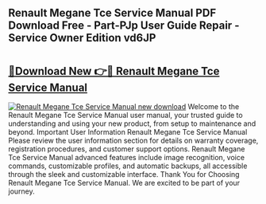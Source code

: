 ## Renault Megane Tce Service Manual PDF Download Free - Part-PJp User Guide Repair - Service Owner Edition vd6JP

# <h2><a href="http://bc73287.oget.top/?id=Renault+Megane+Tce+Service+Manual">🔗Download New 👉🔴 Renault Megane Tce Service Manual</a></h2>

[![Renault Megane Tce Service Manual new download](https://i.imgur.com/5g1atiW.png)](http://bc73287.oget.top/?id=Renault+Megane+Tce+Service+Manual)
Welcome to the Renault Megane Tce Service Manual user manual, your trusted guide to understanding and using your new product, from setup to maintenance and beyond. Important User Information Renault Megane Tce Service Manual Please review the user information section for details on warranty coverage, registration procedures, and customer support options. Renault Megane Tce Service Manual advanced features include image recognition, voice commands, customizable profiles, and automatic backups, all accessible through the sleek and customizable interface. Thank You for Choosing Renault Megane Tce Service Manual. We are excited to be part of your journey.
